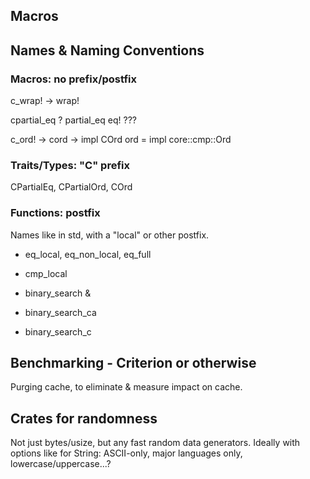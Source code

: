 ## Macros

## Names & Naming Conventions

### Macros: no prefix/postfix
c_wrap! -> wrap!

cpartial_eq ? partial_eq eq! ???

c_ord! -> cord -> impl COrd ord = impl core::cmp::Ord

### Traits/Types: "C" prefix
CPartialEq, CPartialOrd, COrd

### Functions: postfix
Names like in std, with a "local" or other postfix.
- eq_local, eq_non_local, eq_full
- cmp_local

- binary_search &
- binary_search_ca
- binary_search_c

## Benchmarking - Criterion or otherwise

Purging cache, to eliminate & measure impact on cache.

## Crates for randomness

Not just bytes/usize, but any fast random data generators. Ideally with options like for String:
ASCII-only, major languages only, lowercase/uppercase...?
